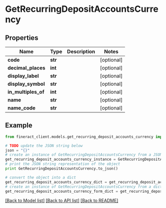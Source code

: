 # GetRecurringDepositAccountsCurrency


## Properties

Name | Type | Description | Notes
------------ | ------------- | ------------- | -------------
**code** | **str** |  | [optional] 
**decimal_places** | **int** |  | [optional] 
**display_label** | **str** |  | [optional] 
**display_symbol** | **str** |  | [optional] 
**in_multiples_of** | **int** |  | [optional] 
**name** | **str** |  | [optional] 
**name_code** | **str** |  | [optional] 

## Example

```python
from fineract_client.models.get_recurring_deposit_accounts_currency import GetRecurringDepositAccountsCurrency

# TODO update the JSON string below
json = "{}"
# create an instance of GetRecurringDepositAccountsCurrency from a JSON string
get_recurring_deposit_accounts_currency_instance = GetRecurringDepositAccountsCurrency.from_json(json)
# print the JSON string representation of the object
print GetRecurringDepositAccountsCurrency.to_json()

# convert the object into a dict
get_recurring_deposit_accounts_currency_dict = get_recurring_deposit_accounts_currency_instance.to_dict()
# create an instance of GetRecurringDepositAccountsCurrency from a dict
get_recurring_deposit_accounts_currency_form_dict = get_recurring_deposit_accounts_currency.from_dict(get_recurring_deposit_accounts_currency_dict)
```
[[Back to Model list]](../README.md#documentation-for-models) [[Back to API list]](../README.md#documentation-for-api-endpoints) [[Back to README]](../README.md)


